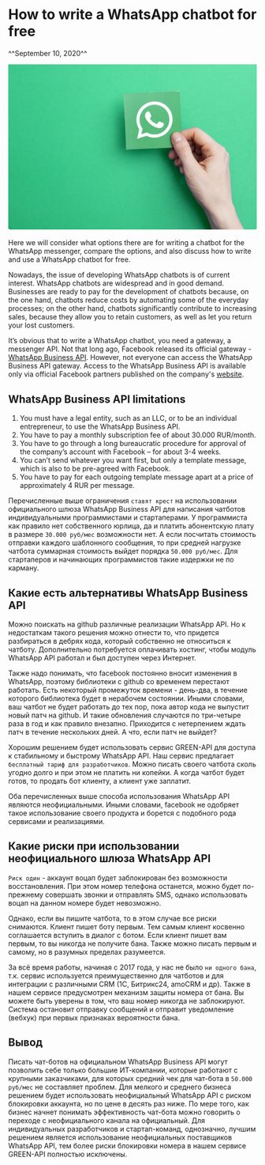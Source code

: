 # How to write a WhatsApp chatbot for free
^^September 10, 2020^^

![Как бесплатно написать чатбота WhatsApp](assets/kak-besplatno-napisat-chatbota-whatsapp.png)

Here we will consider what options there are for writing a chatbot for the WhatsApp messenger, compare the options, and also discuss how to write and use a WhatsApp chatbot for free.

Nowadays, the issue of developing WhatsApp chatbots is of current interest. WhatsApp chatbots are widespread and in good demand. Businesses are ready to pay for the development of chatbots because, on the one hand, chatbots reduce costs by automating some of the everyday processes; on the other hand, chatbots significantly contribute to increasing sales, because they allow you to retain customers, as well as let you return your lost customers.

It’s obvious that to write a WhatsApp chatbot, you need a gateway, a messenger API. Not that long ago, Facebook released its official gateway - [WhatsApp Business API](https://developers.facebook.com/docs/whatsapp/). However, not everyone can access the WhatsApp Business API gateway. Access to the WhatsApp Business API is available only via official Facebook partners published on the company's [website](https://www.facebook.com/business/partner-directory/search?platforms=whatsapp&solution_type=messaging&ref=wa2019t1).


## WhatsApp Business API limitations

1. You must have a legal entity, such as an LLC, or to be an individual entrepreneur, to use the WhatsApp Business API.
2. You have to pay a monthly subscription fee of about 30.000 RUR/month.
3. You have to go through a long bureaucratic procedure for approval of the company’s account with Facebook – for about 3-4 weeks.
4. You can’t send whatever you want first, but only a template message, which is also to be pre-agreed with Facebook.
5. You have to pay for each outgoing template message apart at a price of approximately 4 RUR per message.

Перечисленные выше ограничения ``ставят крест`` на использовании официального шлюза WhatsApp Business API для написания чатботов индивидуальными программистами и стартаперами. У программиста как правило нет собственного юрлица, да и платить абонентскую плату в размере ``30.000 руб/мес`` возможности нет. А если посчитать стоимость отправки каждого шаблонного сообщения, то при средней нагрузке чатбота суммарная стоимость выйдет порядка ``50.000 руб/мес``. Для стартаперов и начинающих программистов такие издержки не по карману.

## Какие есть альтернативы WhatsApp Business API

Можно поискать на github различные реализации WhatsApp API. Но к недостаткам такого решения можно отнести то, что придется разбираться в дебрях кода, который собственно не относиться к чатботу. Дополнительно потребуется оплачивать хостинг, чтобы модуль WhatsApp API работал и был доступен через Интернет.

Также надо понимать, что facebook постоянно вносит изменения в WhatsApp, поэтому библиотеки с github со временем перестают работать. Есть некоторый промежуток времени - день-два, в течение которого библиотека будет в нерабочем состоянии. Иными словами, ваш чатбот не будет работать до тех пор, пока автор кода не выпустит новый патч на github. И такие обновления случаются по три-четыре раза в год и как правило внезапно. Приходится с нетерпением ждать патч в течение нескольких дней. А что, если патч не выйдет?

Хорошим решением будет использовать сервис GREEN-API для доступа к стабильному и быстрому WhatsApp API. Наш сервис предлагает ``бесплатный тариф для разработчиков``. Можно писать своего чатбота сколь угодно долго и при этом не платить ни копейки. А когда чатбот будет готов, то продать бот клиенту, а клиент уже заплатит.

Оба перечисленных выше способа использования WhatsApp API являются неофициальными. Иными словами, facebook не одобряет такое использование своего продукта и борется с подобного рода сервисами и реализациями.

## Какие риски при использовании неофициального шлюза WhatsApp API

``Риск один`` - аккаунт воцап будет заблокирован без возможности восстановления. При этом номер телефона останется, можно будет по-прежнему совершать звонки и отправлять SMS, однако использовать воцап на данном номере будет невозможно.

Однако, если вы пишите чатбота, то в этом случае все риски снимаются. Клиент пишет боту первым. Тем самым клиент косвенно соглашается вступить в диалог с ботом. Если клиент пишет вам первым, то вы никогда не получите бана. Также можно писать первым и самому, но в разумных пределах разумеется.

За всё время работы, начиная с 2017 года, у нас не было ``ни одного бана``, т.к. сервис используется преимущественно для чатботов и для интеграции с различными CRM (1С, Битрикс24, amoCRM и др). Также в нашем сервисе предусмотрен механизм защиты номера от бана. Вы можете быть уверены в том, что ваш номер никогда не заблокируют. Система остановит отправку сообщений и отправит уведомление (вебхук) при первых признаках вероятности бана.

## Вывод

Писать чат-ботов на официальном WhatsApp Business API могут позволить себе только большие ИТ-компании, которые работают с крупными заказчиками, для которых средний чек для чат-бота в ``50.000 руб/мес`` не составляет проблем. Для мелкого и среднего бизнеса решением будет использовать неофициальный WhatsApp API с риском блокировки аккаунта, но по цене в десять раз ниже. По мере того, как бизнес начнет понимать эффективность чат-бота можно говорить о переходе с неофициального канала на официальный.
Для индивидуальных разработчиков и стартап-команд, однозначно, лучшим решением является использование неофициальных поставщиков WhatsApp API, тем более риски блокировки номера в нашем сервисе GREEN-API полностью исключены. 
